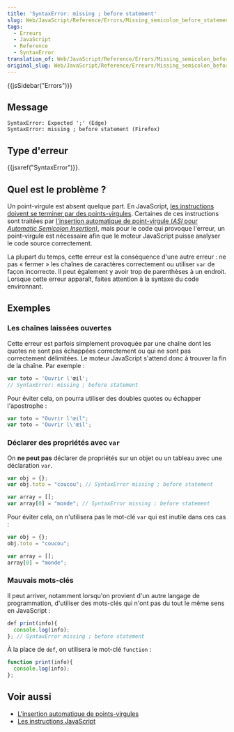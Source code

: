 ```yaml
---
title: 'SyntaxError: missing ; before statement'
slug: Web/JavaScript/Reference/Errors/Missing_semicolon_before_statement
tags:
  - Erreurs
  - JavaScript
  - Reference
  - SyntaxError
translation_of: Web/JavaScript/Reference/Errors/Missing_semicolon_before_statement
original_slug: Web/JavaScript/Reference/Erreurs/Missing_semicolon_before_statement
---
```

{{jsSidebar("Errors")}}

## Message

```
SyntaxError: Expected ';' (Edge)
SyntaxError: missing ; before statement (Firefox)
```

## Type d'erreur

{{jsxref("SyntaxError")}}.

## Quel est le problème ?

Un point-virgule est absent quelque part. En JavaScript, [les instructions doivent se terminer par des points-virgules](/fr/docs/Web/JavaScript/Reference/Instructions). Certaines de ces instructions sont traitées par [l'insertion automatique de point-virgule (_ASI_ pour _Automatic Semicolon Insertion)_](/fr/docs/Web/JavaScript/Reference/Grammaire_lexicale#Insertion_automatique_de_points-virgules), mais pour le code qui provoque l'erreur, un point-virgule est nécessaire afin que le moteur JavaScript puisse analyser le code source correctement.

La plupart du temps, cette erreur est la conséquence d'une autre erreur : ne pas « fermer » les chaînes de caractères correctement ou utiliser `var` de façon incorrecte. Il peut également y avoir trop de parenthèses à un endroit. Lorsque cette erreur apparaît, faites attention à la syntaxe du code environnant.

## Exemples

### Les chaînes laissées ouvertes

Cette erreur est parfois simplement provoquée par une chaîne dont les quotes ne sont pas échappées correctement ou qui ne sont pas correctement délimitées. Le moteur JavaScript s'attend donc à trouver la fin de la chaîne. Par exemple :

```js example-bad
var toto = 'Ouvrir l'œil';
// SyntaxError: missing ; before statement
```

Pour éviter cela, on pourra utiliser des doubles quotes ou échapper l'apostrophe :

```js example-good
var toto = "Ouvrir l'œil";
var toto = 'Ouvrir l\'œil';
```

### Déclarer des propriétés avec `var`

On **ne peut pas** déclarer de propriétés sur un objet ou un tableau avec une déclaration `var`.

```js example-bad
var obj = {};
var obj.toto = "coucou"; // SyntaxError missing ; before statement

var array = [];
var array[0] = "monde"; // SyntaxError missing ; before statement
```

Pour éviter cela, on n'utilisera pas le mot-clé `var` qui est inutile dans ces cas :

```js example-good
var obj = {};
obj.toto = "coucou";

var array = [];
array[0] = "monde";
```

### Mauvais mots-clés

Il peut arriver, notamment lorsqu'on provient d'un autre langage de programmation, d'utiliser des mots-clés qui n'ont pas du tout le même sens en JavaScript :

```js example-bad
def print(info){
  console.log(info);
}; // SyntaxError missing ; before statement
```

À la place de `def`, on utilisera le mot-clé `function` :

```js example-good
function print(info){
  console.log(info);
};
```

## Voir aussi

- [L'insertion automatique de points-virgules](/fr/docs/Web/JavaScript/Reference/Grammaire_lexicale#Insertion_automatique_de_points-virgules)
- [Les instructions JavaScript](/fr/docs/Web/JavaScript/Reference/Instructions)
